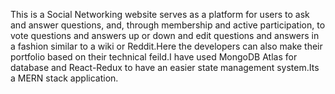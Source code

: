 This is a Social Networking website serves as a platform for users to ask and answer questions, and, through membership and active participation, to vote questions and answers up or down and edit questions and answers in a fashion similar to a wiki or Reddit.Here the developers can also make their portfolio based on their technical feild.I have used MongoDB Atlas for database and React-Redux to have an easier state management system.Its a MERN stack application. 
